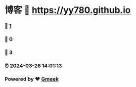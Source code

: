 # 博客 :link: https://yy780.github.io 
### :page_facing_up: [1](https://yy780.github.io/tag.html) 
### :speech_balloon: 0 
### :hibiscus: 3 
### :alarm_clock: 2024-03-26 14:01:13 
### Powered by :heart: [Gmeek](https://github.com/Meekdai/Gmeek)
